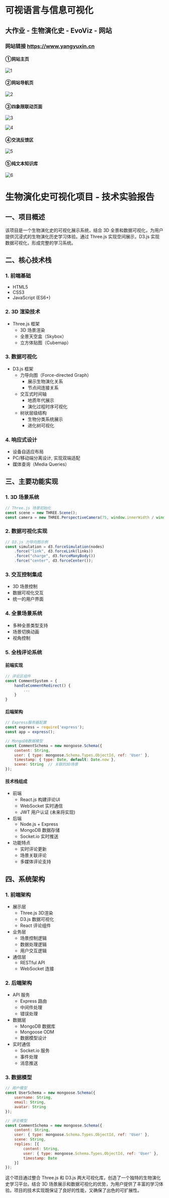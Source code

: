 # 可视语言与信息可视化

## 大作业 - 生物演化史 - EvoViz - 网站

### 网站链接 https://www.yangyuxin.cn 

#### ①网站主页

![1](.\readme-static\1.jpg)

#### ②网站导航页

![2](.\readme-static\2.png)

#### ③四象限联动页面

![3](.\readme-static\3.png)

![4](.\readme-static\4.png)

#### ④交流反馈区

![5](.\readme-static\5.png)

#### ⑤纯文本知识库

![6](.\readme-static\6.png)

# 生物演化史可视化项目 - 技术实验报告

## 一、项目概述

该项目是一个生物演化史的可视化展示系统，结合 3D 全景和数据可视化，为用户提供沉浸式的生物演化历史学习体验。通过 Three.js 实现空间展示，D3.js 实现数据可视化，形成完整的学习系统。

## 二、核心技术栈

### 1. 前端基础

- HTML5
- CSS3
- JavaScript (ES6+)

### 2. 3D 渲染技术

- Three.js 框架
  - 3D 场景渲染
  - 全景天空盒（Skybox）
  - 立方体贴图（Cubemap）

### 3. 数据可视化

- D3.js 框架
  - 力导向图（Force-directed Graph）
    - 展示生物演化关系
    - 节点间连接关系
  - 交互式时间轴
    - 地质年代展示
    - 演化过程时序可视化
  - 树状层级结构
    - 生物分类系统展示
    - 进化树可视化

### 4. 响应式设计

- 设备自适应布局
- PC/移动端分离设计, 实现双端适配
- 媒体查询（Media Queries）

## 三、主要功能实现

### 1. 3D 场景系统

```javascript
// Three.js 场景初始化
const scene = new THREE.Scene();
const camera = new THREE.PerspectiveCamera(75, window.innerWidth / window.innerHeight, 0.1, 1000);
```

### 2. 数据可视化实现

```javascript
// D3.js 力导向图示例
const simulation = d3.forceSimulation(nodes)
    .force("link", d3.forceLink(links))
    .force("charge", d3.forceManyBody())
    .force("center", d3.forceCenter());
```

### 3. 交互控制集成

- 3D 场景控制
- 数据可视化交互
- 统一的用户界面

### 4. 全景场景系统

- 多种全景类型支持
- 场景切换动画
- 视角控制

### 5. 全栈评论系统

#### 前端实现

```javascript
// 评论区组件
const CommentSystem = {
    handleCommentRedirect() {
        ...
    }
}
```

#### 后端架构

```javascript
// Express服务器配置
const express = require('express');
const app = express();

// MongoDB数据模型
const CommentSchema = new mongoose.Schema({
    content: String,
    user: { type: mongoose.Schema.Types.ObjectId, ref: 'User' },
    timestamp: { type: Date, default: Date.now },
    scene: String  // 关联的3D场景
});
```

#### 技术栈组成

- 前端
  - React.js 构建评论UI
  - WebSocket 实时通信
  - JWT 用户认证 (未来将实现)
- 后端
  - Node.js + Express
  - MongoDB 数据存储
  - Socket.io 实时推送
- 功能特点
  - 实时评论更新
  - 场景关联评论
  - 多媒体评论支持

## 四、系统架构

### 1. 前端架构

- 展示层
  - Three.js 3D渲染
  - D3.js 数据可视化
  - React 评论组件
- 业务层
  - 场景控制逻辑
  - 数据处理逻辑
  - 用户交互逻辑
- 通信层
  - RESTful API
  - WebSocket 连接

### 2. 后端架构

- API 服务
  - Express 路由
  - 中间件处理
  - 错误处理
- 数据层
  - MongoDB 数据库
  - Mongoose ODM
  - 数据模型设计
- 实时通信
  - Socket.io 服务
  - 事件处理
  - 消息推送

### 3. 数据模型

```javascript
// 用户模型
const UserSchema = new mongoose.Schema({
    username: String,
    email: String,
    avatar: String
});

// 评论模型
const CommentSchema = new mongoose.Schema({
    content: String,
    user: { type: mongoose.Schema.Types.ObjectId, ref: 'User' },
    scene: String,
    replies: [{
        content: String,
        user: { type: mongoose.Schema.Types.ObjectId, ref: 'User' },
        timestamp: Date
    }]
});
```

这个项目通过整合 Three.js 和 D3.js 两大可视化库，创造了一个独特的生物演化史学习平台。结合 3D 场景展示和数据可视化的优势，为用户提供了丰富的学习体验。项目的技术实现既保证了良好的性能，又确保了出色的可扩展性。